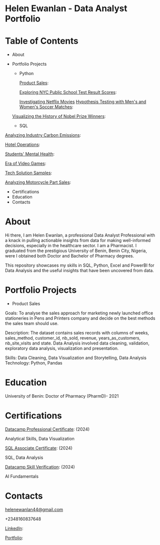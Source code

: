 # Helen Ewanlan - Data Analyst Portfolio
# Table of Contents
- About
- Portfolio Projects
    - Python

       [Product Sales](https://github.com/HelenEwanlan/Portfolio/tree/main/Product%20Sales):

       [Exploring NYC Public School Test Result Scores](https://github.com/HelenEwanlan/Portfolio/tree/main/Exploring%20NYC%20Public%20School%20Test%20Result%20Scores):
    
      [Investigating Netflix Movies](https://github.com/HelenEwanlan/Portfolio/tree/main/Investigating%20Netflix%20Movies)
      [Hypothesis Testing with Men's and Women's Soccer Matches](https://github.com/HelenEwanlan/Portfolio/tree/main/Hypothesis%20Testing%20with%20Men's%20and%20Women's%20Soccer%20Matches):

    [Visualizing the History of Nobel Prize Winners](https://github.com/HelenEwanlan/Portfolio/tree/main/Visualizing%20the%20History%20of%20Nobel%20Prize%20Winners):
      
    - SQL

[Analyzing Industry Carbon Emissions](https://github.com/HelenEwanlan/Portfolio/tree/main/Analyzing%20Industry%20Carbon%20Emissions):
      
[Hotel Operations](https://github.com/HelenEwanlan/Portfolio/tree/main/Hotel%20Operations):

[Students' Mental Health](https://github.com/HelenEwanlan/Portfolio/tree/main/Students'%20Mental%20Health):

[Era of Video Games](https://github.com/HelenEwanlan/Portfolio/tree/main/When%20Was%20the%20Golden%20Era%20of%20Video%20Games):
    
[Tech Solution Samples](https://github.com/HelenEwanlan/Portfolio/tree/main/Tech%20Solution%20Samples):
     
[Analyzing Motorcycle Part Sales](https://github.com/HelenEwanlan/Portfolio/tree/main/Analyzing%20Motorcycle%20Part%20Sales):
      
          
    

- Certifications
- Education
- Contacts


# About
Hi there, I am Helen Ewanlan, a professional Data Analyst Professional with a knack in pulling actionable insights from data for making well-informed decisions, especially in the healthcare sector.
I am a Pharmacist. I graduated from the prestigious University of Benin, Benin City, Nigeria, were I obtained both Doctor and Bachelor of Pharmacy degrees.

This repository showcases my skills in SQL, Python, Excel and PowerBI for Data Analysis and the useful insights that have been uncovered from data.

# Portfolio Projects
- Product Sales
  
Goals: To analyse the sales approach for marketing newly launched office stationeries in Pens and Printers company and decide on the best methods the sales team should use.

Description: The dataset contains sales records with columns of weeks, sales_method, customer_id, nb_sold, revenue, years_as_customers, nb_site_visits and state.
Data Analysis involved data cleaning, validation, exploratory data analysis, visualization and presentation.

Skills: Data Cleaning, Data Visualization and Storytelling, Data Analysis Technology: Python, Pandas

# Education
University of Benin: Doctor of Pharmacy (PharmD)- 2021

# Certifications
[Datacamp Professional Certificate](https://www.datacamp.com/certificate/DA0025837235576): (2024)

Analytical Skills, Data Visualization


[SQL Associate Certificate](https://www.datacamp.com/certificate/SQA0015263437089): (2024)

SQL, Data Analysis


[Datacamp Skill Verification](https://www.datacamp.com/skill-verification/AIF0022329836475): (2024)

AI Fundamentals


# Contacts
helenewanlan44@gmail.com

+2348160837648

[LinkedIn](https://www.linkedin.com/in/helen-ewanlan-pharmd-593850200/):

[Portfolio](https://www.datacamp.com/portfolio/helenewanlan):


